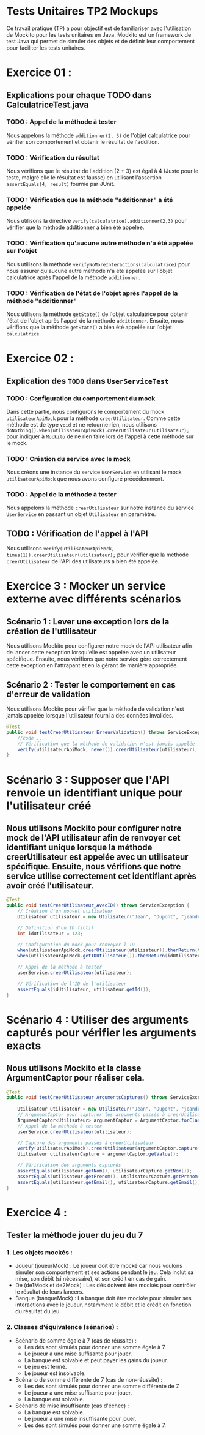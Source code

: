 # Tests Unitaires TP2 Mockups
Ce travail pratique (TP) a pour objectif est de familiariser avec l'utilisation de Mockito pour les tests unitaires en Java. Mockito est un framework de test Java qui permet de simuler des objets et
de définir leur comportement pour faciliter les tests unitaires.
# Exercice 01 : 
## Explications pour chaque TODO dans CalculatriceTest.java
### TODO : Appel de la méthode à tester
Nous appelons la méthode `additionner(2, 3)` de l'objet calculatrice pour vérifier son comportement et obtenir le résultat de l'addition.
### TODO : Vérification du résultat
Nous vérifions que le résultat de l'addition (2 + 3) est égal à 4 (Juste pour le teste, malgré elle le résultat est fausse) en utilisant l'assertion `assertEquals(4, result)` fournie par JUnit.
### TODO : Vérification que la méthode "additionner" a été appelée
Nous utilisons la directive `verify(calculatrice).additionner(2,3)` pour vérifier que la méthode additionner a bien été appelée.
### TODO : Vérification qu'aucune autre méthode n'a été appelée sur l'objet
Nous utilisons la méthode `verifyNoMoreInteractions(calculatrice)` pour nous assurer qu'aucune autre méthode n'a été appelée sur l'objet calculatrice après l'appel de la méthode `additionner`.
### TODO : Vérification de l'état de l'objet après l'appel de la méthode "additionner"
Nous utilisons la méthode `getState()` de l'objet calculatrice pour obtenir l'état de l'objet après l'appel de la méthode `additionner`. Ensuite, nous vérifions que la méthode `getState()` a bien été appelée sur l'objet `calculatrice`.

# Exercice 02 : 
## Explication des `TODO` dans `UserServiceTest`
### TODO : Configuration du comportement du mock
Dans cette partie, nous configurons le comportement du mock `utilisateurApiMock` pour la méthode `creerUtilisateur`. Comme cette méthode est de type `void` et ne retourne rien, nous utilisons `doNothing().when(utilisateurApiMock).creerUtilisateur(utilisateur);` pour indiquer à `Mockito` de ne rien faire lors de l'appel à cette méthode sur le mock.
### TODO : Création du service avec le mock
Nous créons une instance du service `UserService` en utilisant le mock `utilisateurApiMock` que nous avons configuré précédemment.
### TODO : Appel de la méthode à tester
Nous appelons la méthode `creerUtilisateur` sur notre instance du service `UserService` en passant un objet `Utilisateur` en paramètre.
## TODO : Vérification de l'appel à l'API
Nous utilisons `verify(utilisateurApiMock, times(1)).creerUtilisateur(utilisateur);` pour vérifier que la méthode `creerUtilisateur` de l'API des utilisateurs a bien été appelée.


# Exercice 3 : Mocker un service externe avec différents scénarios
## Scénario 1 : Lever une exception lors de la création de l'utilisateur
Nous utilisons Mockito pour configurer notre mock de l'API utilisateur afin de lancer cette exception lorsqu'elle est appelée avec un utilisateur spécifique. Ensuite, nous vérifions que notre service gère correctement cette exception en l'attrapant et en la gérant de manière appropriée.

## Scénario 2 : Tester le comportement en cas d'erreur de validation
Nous utilisons Mockito pour vérifier que la méthode de validation n'est jamais appelée lorsque l'utilisateur fourni a des données invalides.
```java
@Test
public void testCreerUtilisateur_ErreurValidation() throws ServiceException {
    //code ...
    // Vérification que la méthode de validation n'est jamais appelée
    verify(utilisateurApiMock, never()).creerUtilisateur(utilisateur);
}

```
# Scénario 3 : Supposer que l'API renvoie un identifiant unique pour l'utilisateur créé
## Nous utilisons Mockito pour configurer notre mock de l'API utilisateur afin de renvoyer cet identifiant unique lorsque la méthode creerUtilisateur est appelée avec un utilisateur spécifique. Ensuite, nous vérifions que notre service utilise correctement cet identifiant après avoir créé l'utilisateur.
```java
@Test
public void testCreerUtilisateur_AvecID() throws ServiceException {
    // Création d'un nouvel utilisateur
    Utilisateur utilisateur = new Utilisateur("Jean", "Dupont", "jeandupont@email.com");

    // Définition d'un ID fictif
    int idUtilisateur = 123;

    // Configuration du mock pour renvoyer l'ID
    when(utilisateurApiMock.creerUtilisateur(utilisateur)).thenReturn(true);
    when(utilisateurApiMock.getIDUtilisateur()).thenReturn(idUtilisateur);

    // Appel de la méthode à tester
    userService.creerUtilisateur(utilisateur);

    // Vérification de l'ID de l'utilisateur
    assertEquals(idUtilisateur, utilisateur.getId());
}

```
# Scénario 4 : Utiliser des arguments capturés pour vérifier les arguments exacts
## Nous utilisons Mockito et la classe ArgumentCaptor pour réaliser cela.
```java
@Test
public void testCreerUtilisateur_ArgumentsCaptures() throws ServiceException {
    
    Utilisateur utilisateur = new Utilisateur("Jean", "Dupont", "jeandupont@email.com");
    // ArgumentCaptor pour capturer les arguments passés à creerUtilisateur
    ArgumentCaptor<Utilisateur> argumentCaptor = ArgumentCaptor.forClass(Utilisateur.class);
    // Appel de la méthode à tester
    userService.creerUtilisateur(utilisateur);

    // Capture des arguments passés à creerUtilisateur
    verify(utilisateurApiMock).creerUtilisateur(argumentCaptor.capture());
    Utilisateur utilisateurCapture = argumentCaptor.getValue();

    // Vérification des arguments capturés
    assertEquals(utilisateur.getNom(), utilisateurCapture.getNom());
    assertEquals(utilisateur.getPrenom(), utilisateurCapture.getPrenom());
    assertEquals(utilisateur.getEmail(), utilisateurCapture.getEmail());
}

```

# Exercice 4 : 
## Tester la méthode jouer du jeu du 7 
### 1. Les objets mockés :
- Joueur (joueurMock) : Le joueur doit être mocké car nous voulons simuler son comportement et ses actions pendant le jeu. Cela inclut sa mise, son débit (si nécessaire), et son crédit en cas de gain.
- De (de1Mock et de2Mock) : Les dés doivent être mockés pour contrôler le résultat de leurs lancers.
- Banque (banqueMock) : La banque doit être mockée pour simuler ses interactions avec le joueur, notamment le débit et le crédit en fonction du résultat du jeu.
### 2. Classes d’équivalence (sénarios) :
- Scénario de somme égale à 7 (cas de réussite) :
  - Les dés sont simulés pour donner une somme égale à 7.
  - Le joueur a une mise suffisante pour jouer.
  - La banque est solvable et peut payer les gains du joueur.
  - Le jeu est fermé.
  - Le joueur est insolvable.
- Scénario de somme différente de 7 (cas de non-réussite) :
  - Les dés sont simulés pour donner une somme différente de 7.
  - Le joueur a une mise suffisante pour jouer.
  - La banque est solvable.
- Scénario de mise insuffisante (cas d'échec) :
  - La banque est solvable.
  - Le joueur a une mise insuffisante pour jouer.
  - Les dés sont simulés pour donner une somme égale à 7.
